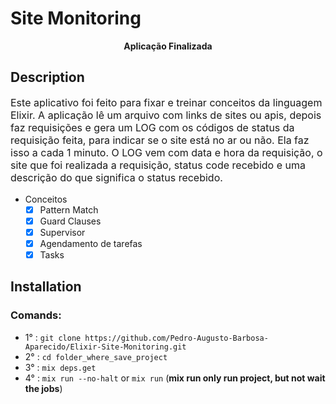# Site Monitoring

<p align="center"><strong>Aplicação Finalizada</strong></p>

## Description

<p style="font-size: 16px">Este aplicativo foi feito para fixar e treinar conceitos da linguagem Elixir. A aplicação
lê um arquivo com links de sites ou apis, depois faz requisições e gera um LOG com os códigos
de status da requisição feita, para indicar se o site está no ar ou não. Ela faz isso a cada 1
minuto. O LOG vem com data e hora da requisição, o site que foi realizada a requisição, status
code recebido e uma descrição do que significa o status recebido.</p>

- Conceitos
    - [x] Pattern Match
    - [x] Guard Clauses
    - [x] Supervisor
    - [x] Agendamento de tarefas
    - [x] Tasks

## Installation
    
### Comands:

 - 1° : ``git clone https://github.com/Pedro-Augusto-Barbosa-Aparecido/Elixir-Site-Monitoring.git``
 - 2° : ``cd folder_where_save_project``
 - 3° : ``mix deps.get``
 - 4° : ``mix run --no-halt`` or ``mix run`` (**mix run only run project, but not wait the jobs**)
